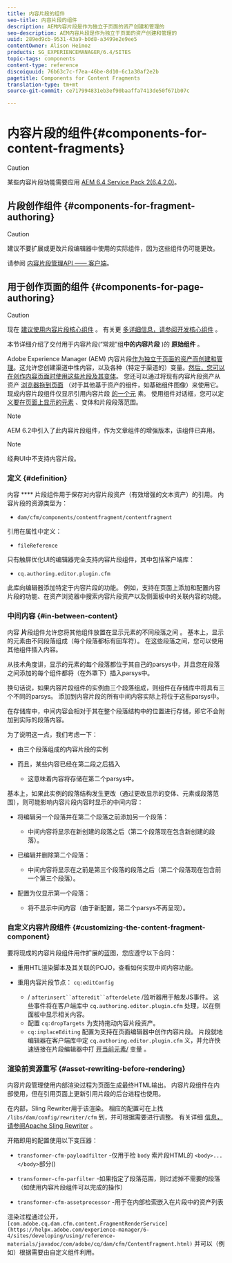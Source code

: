 ```yaml
---
title: 内容片段的组件
seo-title: 内容片段的组件
description: AEM内容片段是作为独立于页面的资产创建和管理的
seo-description: AEM内容片段是作为独立于页面的资产创建和管理的
uuid: 289ed9cb-9531-43a9-b0d8-a3499e2e9ee5
contentOwner: Alison Heimoz
products: SG_EXPERIENCEMANAGER/6.4/SITES
topic-tags: components
content-type: reference
discoiquuid: 76b63c7c-f7ea-46be-8d10-6c1a30af2e2b
pagetitle: Components for Content Fragments
translation-type: tm+mt
source-git-commit: ce717994831eb3ef90baaffa7413de50f671b07c

---
```



# 内容片段的组件{#components-for-content-fragments}

>[!CAUTION]
>
>某些内容片段功能需要应用 [AEM 6.4 Service Pack 2(6.4.2.0)](/help/release-notes/sp-release-notes.md)。

## 片段创作组件 {#components-for-fragment-authoring}

>[!CAUTION]
>
>建议不要扩展或更改片段编辑器中使用的实际组件，因为这些组件仍可能更改。

请参阅 [内容片段管理API —— 客户端](/help/sites-developing/customizing-content-fragments.md#the-content-fragment-management-api-client-side)。

## 用于创作页面的组件 {#components-for-page-authoring}

>[!CAUTION]
>
>现在 [建议使用内容片段核心组件](https://helpx.adobe.com/experience-manager/core-components/using/content-fragment-component.html) 。 有关更 [多详细信息，请参阅开发核心组件](https://helpx.adobe.com/experience-manager/core-components/using/developing.html) 。
>
>本节详细介绍了交付用于内容片段(“常规”组&#x200B;**中的内容片段** )的 **原始组件** 。

Adobe Experience Manager (AEM) 内容片段[作为独立于页面的资产而创建和管理](/help/assets/content-fragments.md)。这允许您创建渠道中性内容，以及各种（特定于渠道的）变量。[然后，您可以在创作内容页面时使用这些片段及其变体](/help/sites-authoring/content-fragments.md)。 您还可以通过将现有内容片段资产从资产 [浏览器拖到页面](/help/sites-authoring/content-fragments.md#adding-a-content-fragment-to-your-page) （对于其他基于资产的组件，如基础组件图像）来使用它。 现成内容片段组件仅显示引用内容片段 [的一个元](/help/assets/content-fragments.md#constituent-parts-of-a-content-fragment) 素。 使用组件对话框，您可以定 [义要在页面上显示的元素](/help/assets/content-fragments.md#constituent-parts-of-a-content-fragment) 、变体和片段段落范围。

>[!NOTE]
>
>AEM 6.2中引入了此内容片段组件，作为文章组件的增强版本，该组件已弃用。

>[!NOTE]
>
>经典UI中不支持内容片段。

### 定义 {#definition}

内容 **** 片段组件用于保存对内容片段资产（有效增强的文本资产）的引用。 内容片段的资源类型为：

* `dam/cfm/components/contentfragment/contentfragment`

引用在属性中定义：

* `fileReference`

只有触屏优化UI的编辑器完全支持内容片段组件，其中包括客户端库：

* `cq.authoring.editor.plugin.cfm`

此库向编辑器添加特定于内容片段的功能。 例如，支持在页面上添加和配置内容片段的功能、在资产浏览器中搜索内容片段资产以及侧面板中的关联内容的功能。

### 中间内容 {#in-between-content}

内容 **片**&#x200B;段组件允许您将其他组件放置在显示元素的不同段落之间 [](/help/assets/content-fragments.md#constituent-parts-of-a-content-fragment)。 基本上，显示的元素由不同段落组成（每个段落都标有回车符）。 在这些段落之间，您可以使用其他组件插入内容。

从技术角度讲，显示的元素的每个段落都位于其自己的parsys中，并且您在段落之间添加的每个组件都将（在外罩下）插入parsys中。

换句话说，如果内容片段组件的实例由三个段落组成，则组件在存储库中将具有三个不同的parsys。 添加到内容片段的所有中间内容实际上将位于这些parsys中。

在存储库中，中间内容会相对于其在整个段落结构中的位置进行存储，即它不会附加到实际的段落内容。

为了说明这一点，我们考虑一下：

* 由三个段落组成的内容片段的实例
* 而且，某些内容已经在第二段之后插入

   * 这意味着内容将存储在第二个parsys中。

基本上，如果此实例的段落结构发生更改（通过更改显示的变体、元素或段落范围），则可能影响内容片段内容时显示的中间内容：

* 将编辑另一个段落并在第二个段落之前添加另一个段落：

   * 中间内容将显示在新创建的段落之后（第二个段落现在包含新创建的段落）。

* 已编辑并删除第二个段落：

   * 中间内容将显示在之前是第三个段落的段落之后（第二个段落现在包含前一个第三个段落）。

* 配置为仅显示第一个段落：

   * 将不显示中间内容（由于新配置，第二个parsys不再呈现）。

### 自定义内容片段组件 {#customizing-the-content-fragment-component}

要将现成的内容片段组件用作扩展的蓝图，您应遵守以下合同：

* 重用HTL渲染脚本及其关联的POJO，查看如何实现中间内容功能。
* 重用内容片段节点： `cq:editConfig`

   * / `afterinsert``afteredit``afterdelete` /监听器用于触发JS事件。 这些事件将在客户端库中 `cq.authoring.editor.plugin.cfm` 处理，以在侧面板中显示相关内容。
   * 配置 `cq:dropTargets` 为支持拖动内容片段资产。
   * `cq:inplaceEditing` 配置为支持在页面编辑器中创作内容片段。 片段就地编辑器在客户端库中定 `cq.authoring.editor.plugin.cfm` 义，并允许快速链接在片段编辑器中打 [开当前元素/](/help/assets/content-fragments.md#constituent-parts-of-a-content-fragment) 变量 [](/help/assets/content-fragments-variations.md)。

### 渲染前资源重写 {#asset-rewriting-before-rendering}

内容片段管理使用内部渲染过程为页面生成最终HTML输出。 内容片段组件在内部使用，但在引用页面上更新引用片段的后台进程也使用。

在内部，Sling Rewriter用于该渲染。 相应的配置可在上找 `/libs/dam/config/rewriter/cfm` 到，并可根据需要进行调整。 有关详细 [信息，请参阅Apache Sling Rewriter](https://sling.apache.org/documentation/bundles/output-rewriting-pipelines-org-apache-sling-rewriter.html) 。

开箱即用的配置使用以下变压器：

* `transformer-cfm-payloadfilter` -仅用于检 `body` 索片段HTML的 `<body>...</body>`部分()

* `transformer-cfm-parfilter` -如果指定了段落范围，则过滤掉不需要的段落（如使用内容片段组件可以完成的操作）
* `transformer-cfm-assetprocessor` -用于在内部检索嵌入在片段中的资产列表

渲染过程通过公开， ` [com.adobe.cq.dam.cfm.content.FragmentRenderService](https://helpx.adobe.com/experience-manager/6-4/sites/developing/using/reference-materials/javadoc/com/adobe/cq/dam/cfm/ContentFragment.html)` 并可以（例如）根据需要由自定义组件利用。